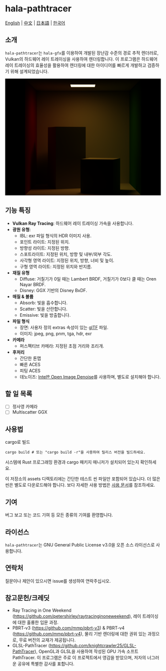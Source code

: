 # hala-pathtracer

[English](README.md) | [中文](README_CN.md) | [日本語](README_JP.md) | [한국어](README_KO.md)

## 소개
`hala-pathtracer`는 `hala-gfx`를 이용하여 개발된 장난감 수준의 경로 추적 렌더러로, Vulkan의 하드웨어 레이 트레이싱을 사용하여 렌더링합니다.
이 프로그램은 하드웨어 레이 트레이싱의 효율성을 활용하여 렌더링에 대한 아이디어를 빠르게 개발하고 검증하기 위해 설계되었습니다.

![Image 1](docs/images/cornell-box.png)

## 기능 특징
- **Vulkan Ray Tracing**: 하드웨어 레이 트레이싱 가속을 사용합니다.
- **광원 유형**:
  - IBL: exr 파일 형식의 HDR 이미지 사용.
  - 포인트 라이트: 지정된 위치.
  - 방향성 라이트: 지정된 방향.
  - 스포트라이트: 지정된 위치, 방향 및 내부/외부 각도.
  - 사각형 영역 라이트: 지정된 위치, 방향, 너비 및 높이.
  - 구형 영역 라이트: 지정된 위치와 반지름.
- **재질 유형**
  - Diffuse: 거칠기가 0일 때는 Lambert BRDF, 거칠기가 0보다 클 때는 Oren Nayar BRDF.
  - Disney: GGX 기반의 Disney BxDF.
- **매질 & 볼륨**
  - Absorb: 빛을 흡수합니다.
  - Scatter: 빛을 산란합니다.
  - Emissive: 빛을 방출합니다.
- **파일 형식**
  - 장면: 사용자 정의 extras 속성이 있는 [glTF](https://www.khronos.org/gltf/) 파일.
  - 이미지: jpeg, png, pnm, tga, hdr, exr
- **카메라**
  - 퍼스펙티브 카메라: 지정된 초점 거리와 조리개.
- **후처리**
  - 간단한 톤맵
  - 빠른 ACES
  - 피팅 ACES
  - 데노이즈: [Intel® Open Image Denoise](https://www.openimagedenoise.org/)를 사용하며, 별도로 설치해야 합니다.

## 할 일 목록
- [ ] 정사영 카메라
- [ ] Multiscatter GGX

## 사용법
cargo로 빌드

```shell
cargo build # 또는 "cargo build -r"을 사용하여 릴리스 버전을 빌드하세요.
```

시스템에 Rust 프로그래밍 환경과 cargo 패키지 매니저가 설치되어 있는지 확인하세요.

이 저장소의 assets 디렉토리에는 간단한 테스트 씬 파일만 포함되어 있습니다. 더 많은 씬은 별도로 다운로드해야 합니다. 보다 자세한 사용 방법은 [사용 문서](docs/HOW_TO.md)를 참조하세요.

## 기여
버그 보고 또는 코드 기여 등 모든 종류의 기여를 환영합니다.

## 라이선스
`hala-pathtracer`는 GNU General Public License v3.0을 오픈 소스 라이선스로 사용합니다.

## 연락처
질문이나 제안이 있으시면 issue를 생성하여 연락주십시오.

## 참고문헌/크레딧
- Ray Tracing in One Weekend (https://github.com/petershirley/raytracinginoneweekend), 레이 트레이싱에 대한 훌륭한 입문 과정.
- PBRT-v3 (https://github.com/mmp/pbrt-v3) & PBRT-v4 (https://github.com/mmp/pbrt-v4), 물리 기반 렌더링에 대한 권위 있는 과정으로, 무료 버전의 교재가 제공됩니다.
- GLSL-PathTracer (https://github.com/knightcrawler25/GLSL-PathTracer), OpenGL과 GLSL을 사용하여 작성된 GPU 가속 소프트 PathTracer. 이 프로그램은 주로 이 프로젝트에서 영감을 받았으며, 저자의 너그러운 공유에 특별한 감사를 표합니다.